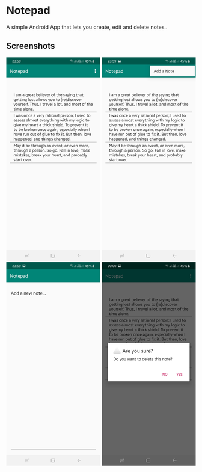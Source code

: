 # Notepad
A simple Android App that lets you create, edit and delete notes..

## Screenshots
<img src="secreenshots/Screenshot_20190905-235945_Notepad.jpg" width = 250> <img src="secreenshots/Screenshot_20190905-235950_Notepad.jpg" width = 250>
<img src="secreenshots/Screenshot_20190905-235957_Notepad.jpg" width = 250>
<img src="secreenshots/Screenshot_20190906-000005_Notepad.jpg" width = 250>
